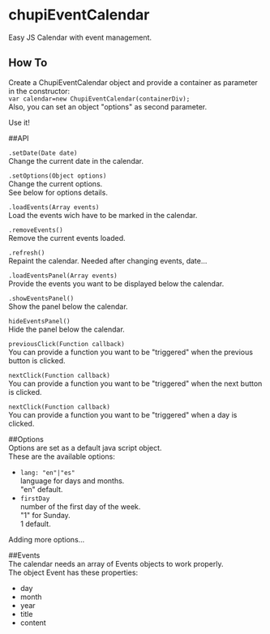 # chupiEventCalendar
Easy JS Calendar with event management.  
## How To
Create a ChupiEventCalendar object and provide a container as parameter in the constructor:  
`var calendar=new ChupiEventCalendar(containerDiv);`  
Also, you can set an object "options" as second parameter.
  
Use it!  

##API  

`.setDate(Date date)`  
Change the current date in the calendar.

`.setOptions(Object options)`  
Change the current options.  
See below for options details.
  
`.loadEvents(Array events)`  
Load the events wich have to be marked in the calendar.

`.removeEvents()`  
Remove the current events loaded.  
  
`.refresh()`  
Repaint the calendar. Needed after changing events, date...  
  
`.loadEventsPanel(Array events)`  
Provide the events you want to be displayed below the calendar.  
  
`.showEventsPanel()`  
Show the panel below the calendar.  
  
`hideEventsPanel()`  
Hide the panel below the calendar.

`previousClick(Function callback)`  
You can provide a function you want to be "triggered" when the previous button is clicked.  
  
`nextClick(Function callback)`  
You can provide a function you want to be "triggered" when the next button is clicked.  
  
`nextClick(Function callback)`  
You can provide a function you want to be "triggered" when a day is clicked.  


##Options  
Options are set as a default java script object.  
These are the available options:  
* `lang: "en"|"es"`  
language for days and months.  
"en" default.  
* `firstDay`  
number of the first day of the week.  
"1" for Sunday.  
1 default.  
  
Adding more options...

##Events  
The calendar needs an array of Events objects to work properly.  
The object Event has these properties:  
* day  
* month  
* year  
* title  
* content
